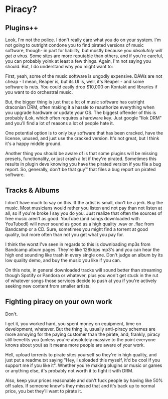 # Piracy?

## Plugins++

Look, I'm not the police. I don't really care what you do on your system. I'm not going to outright condone you to find pirated versions of music software, though- in part for liability, but mostly because you *absolutely will get a virus*. Some sites are more reputable than others, and if you're careful, you can probably yoink at least a few things. Again, I'm not saying you should. But, I do understand why you might want to: 

First, yeah, some of the music software is ungodly expensive. DAWs are not cheap - I mean, Reaper is, but its UI is, well, it's Reaper - and some software is nuts. You could easily drop $10,000 on Kontakt and libraries if you want to do orchestral music.

But, the bigger thing is just that a lot of music software has outright draconian DRM, often making it a hassle to reauthorize everything when you upgrade hardware or update your OS. The biggest offender of this is probably iLok, which often requires a hardware key. Just google "Ilok DRM" and you'll find a lot of reasons a lot of people hate it.

One potential option is to only buy software that has been cracked, have the license, unused, and just use the cracked version. It's not great, but I think it's a happy middle ground.

Another thing you should be aware of is that some plugins will be missing presets, functionality, or just crash a lot if they're pirated. Sometimes this results in plugin devs knowing you have the pirated version if you file a bug report. So, generally, don't be that guy™ that files a bug report on pirated software.

## Tracks & Albums

I don't have much to say on this. If the artist is small, don't be a jerk. Buy the music. Most musicians would rather you listen and not pay than not listen at all, so if you're broke I say you do you. Just realize that often the sources of free music aren't as good. YouTube (and songs downloaded with YouTubedl) will never sound as good as a high quality .wav or .flac from Bandcamp or a CD. Sure, sometimes you might find a torrent at good quality, but more often than not you get what you pay for. 

I think the worst I've seen in regards to this is downloading mp3s from Bandcamp album pages. They're like 128kbps mp3's and you can hear the high end sounding like trash in every single one. Don't judge an album by its low quality demo, and buy the music you like if you can.

On this note, in general downloaded tracks will sound better than streaming though Spotify or Pandora or whatever, plus you won't get stuck in the rut of whatever songs those services decide to push at you if you're actively seeking new content from smaller artists.

## Fighting piracy on your own work

Don't.

I get it, you worked hard, you spent money on equipment, time on development, whatever. But the thing is, usually anti-piracy schemes are more annoying for the paying customer than the pirate, and, frankly, piracy still benefits you (unless you're absolutely massive to the point everyone knows about you) as it means more people are aware of your work.

Hell, upload torrents to pirate sites yourself so they're in high quality, and just put a readme.txt saying "Hey, I uploaded this myself, it'd be cool if you support me if you like it". Whether you're making plugins or music or games or anything else, it's probably not worth it to fight it with DRM.

Also, keep your prices reasonable and don't fuck people by having like 50% off sales. If someone know's they missed that and it's back up to normal price, you bet they'll want to pirate it.



